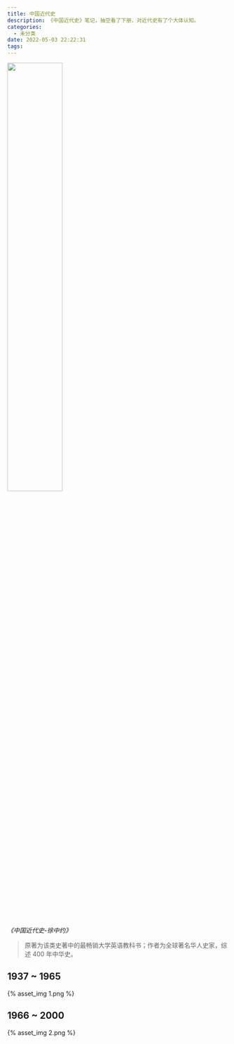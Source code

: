 ```yaml
---
title: 中国近代史
description: 《中国近代史》笔记，抽空看了下册，对近代史有了个大体认知。
categories:
  - 未分类
date: 2022-05-03 22:22:31
tags:
---
```


<img src="0.png" width="50%" height="50%">

*《中国近代史-徐中约》* 
> 原著为该类史著中的最畅销大学英语教科书；作者为全球著名华人史家，综述 400 年中华史。

## 1937 ~ 1965
{% asset_img 1.png %}

## 1966 ~ 2000
{% asset_img 2.png %}
